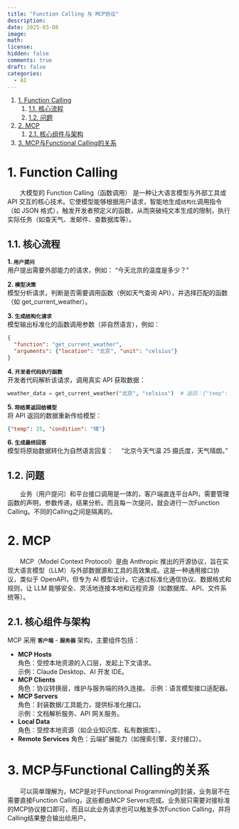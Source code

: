 ```yaml
---
title: "Function Calling 与 MCP协议"
description: 
date: 2025-03-08
image: 
math: 
license: 
hidden: false
comments: true
draft: false
categories:
  - AI
---
```


1. [1. Function Calling](#1-function-calling)
    1. [1.1. 核心流程](#11-核心流程)
    2. [1.2. 问题](#12-问题)
2. [2. MCP](#2-mcp)
    1. [2.1. 核心组件与架构](#21-核心组件与架构)
3. [3. MCP与Functional Calling的关系](#3-mcp与functional-calling的关系)



# 1. Function Calling
&emsp;&emsp;大模型的 Function Calling（函数调用） 是一种让大语言模型与外部工具或 API 交互的核心技术。它使模型能够根据用户请求，智能地生成`结构化`调用指令（如 JSON 格式），触发开发者预定义的函数，从而突破纯文本生成的限制，执行实际任务（如查天气、发邮件、查数据库等）。  


## 1.1. 核心流程

**1. `用户提问`**  
用户提出需要外部能力的请求，例如： “今天北京的温度是多少？”   

**2. `模型决策`**   
模型分析请求，判断是否需要调用函数（例如天气查询 API），并选择匹配的函数（如 get_current_weather）。   

**3. `生成结构化请求`**   
模型输出标准化的函数调用参数（非自然语言），例如：  
```json
{
  "function": "get_current_weather",
  "arguments": {"location": "北京", "unit": "celsius"}
}
```
**4. `开发者代码执行函数`**    
开发者代码解析该请求，调用真实 API 获取数据：    
```python
weather_data = get_current_weather("北京", "celsius")  # 返回：{"temp": 25, "condition": "晴"}
```

**5. `将结果返回给模型`**   
将 API 返回的数据重新传给模型：   
```json
{"temp": 25, "condition": "晴"}
```

**6. `生成最终回答`**   
模型将原始数据转化为自然语言回复：&emsp; “北京今天气温 25 摄氏度，天气晴朗。”

## 1.2. 问题
&emsp;&emsp;业务（用户提问）和平台接口调用是一体的，客户端直连平台API，需要管理函数的声明，参数传递，结果分析。而且每一次提问，就会进行一次Function Calling。不同的Calling之间是隔离的。      


# 2. MCP
&emsp;&emsp;MCP（Model Context Protocol）是由 Anthropic 推出的开源协议，旨在实现大语言模型（LLM）与外部数据源和工具的高效集成。这是一种通用接口协议，类似于 OpenAPI，但专为 AI 模型设计。它通过标准化通信协议、数据格式和规则，让 LLM 能够安全、灵活地连接本地和远程资源（如数据库、API、文件系统等）。    

## 2.1. 核心组件与架构
MCP 采用 **`客户端`** - **`服务器`** 架构，主要组件包括：   
- **MCP Hosts**   
角色：受控本地资源的入口层，发起上下文请求。   
示例：Claude Desktop、AI 开发 IDE。   
- **MCP Clients**   
角色：协议转换层，维护与服务端的持久连接。
示例：语言模型接口适配器。
- **MCP Servers**   
角色：封装数据/工具能力，提供标准化接口。   
示例：文档解析服务、API 网关服务。   
- **Local Data**   
角色：受控本地资源（如企业知识库、私有数据库）。   
- **Remote Services**
角色：云端扩展能力（如搜索引擎、支付接口）。   

# 3. MCP与Functional Calling的关系
&emsp;&emsp;可以简单理解为，MCP是对于Functional Programming的封装，业务层不在需要直接Function Calling，这些都由MCP Servers完成。业务层只需要对接标准的MCP协议接口即可，而且以此业务请求也可以触发多次Function Calling，并将Calling结果整合输出给用户。   